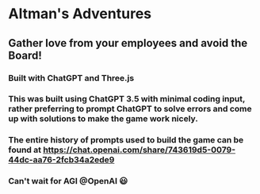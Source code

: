 # Altman's Adventures
## Gather love from your employees and avoid the Board!
### Built with ChatGPT and Three.js
### This was built using ChatGPT 3.5 with minimal coding input, rather preferring to prompt ChatGPT to solve errors and come up with solutions to make the game work nicely.
### The entire history of prompts used to build the game can be found at https://chat.openai.com/share/743619d5-0079-44dc-aa76-2fcb34a2ede9
### Can't wait for AGI @OpenAI 😃 
